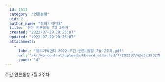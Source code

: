 ```yaml
---
  id: 1613
  category: "언론동향"
  uid: 2
  author_name: "정의기억연대"
  title: "주간 언론동향 7월 2주차"
  created: "2022-07-29 20:25:07"
  updated: "2022-07-29 20:25:07"
  attachments: 
    - 
      label: "정의기억연대_2022-주간-언론-동향_7월-2주차.pdf"
      url: "/kr/wp-content/uploads/kboard_attached/7/202207/62e3c39327b212180153.pdf"
      count: "4"
---
```

주간 언론동향 7월 2주차